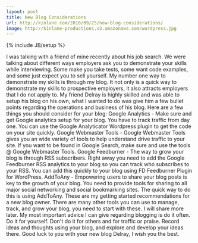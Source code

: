 ```yaml
---
layout: post
title: New Blog Considerations
url: http://kinlane.com/2010/09/25/new-blog-considerations/
image: http://kinlane-productions.s3.amazonaws.com/wordpress.jpg
---
```

{% include JB/setup %}
<p>
     I was talking with a friend of mine recently about his job search. We were talking about different ways employers ask you to demonstrate your skills while interviewing. Some make you take tests, some want code examples, and some just expect you to sell yourself. My number one way to demonstrate my skills is through my blog. It not only is a quick way to demonstrate my skills to prospective employers, it also attracts employers that I do not apply to. My friend Delray is highly skilled and was able to setup his blog on his own, what I wanted to do was give him a few bullet points regarding the operations and business of his blog. Here are a few things you should consider for your blog: Google Analytics - Make sure and get Google analytics setup for your blog. You have to track traffic from day one. You can use the Google Analyticator Wordpress plugin to get the code on your site quickly. Google Webmaster Tools - Google Webmaster Tools gives you an wide variety of tools to help understand drive traffic to your site. If you want to be found in Google Search, make sure and use the tools @ Google Webmaster Tools. Google Feedburner - The way to grow your blog is through RSS subscribers. Right away you need to add the Google Feedburner RSS analytics to your blog so you can track who subscribes to your RSS. You can add this quickly to your blog using FD Feedburner Plugin for WordPress. AddToAny - Empowering users to share your blog posts is key to the growth of your blog. You need to provide tools for sharing to all major social networking and social bookmarking sites. The quick way to do this is using AddToAny. These are my getting started recommendations for a new blog owner. There are many other tools you can use to manage, track, and grow your blog, you need to start with these. I will share more later. My most important advice I can give regarding blogging is do it often. Do it for yourself. Don't do it for others and for traffic or praise. Record ideas and thoughts using your blog, and explore and develop your ideas there. Good luck to you with your new blog Delray, I wish you the best.
</p>